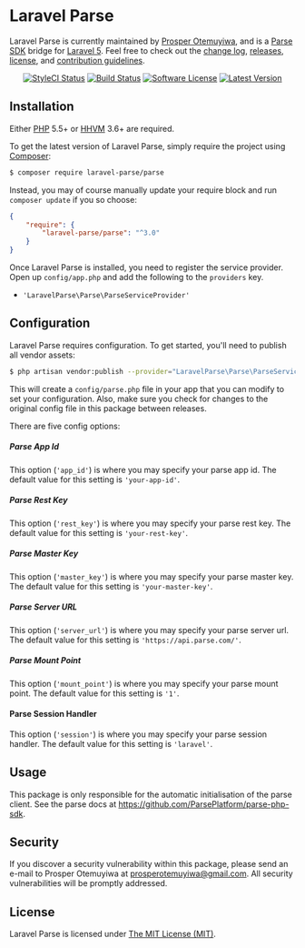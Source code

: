 Laravel Parse
=============

Laravel Parse is currently maintained by [Prosper Otemuyiwa](https://github.com/unicodeveloper), and is a [Parse SDK](https://github.com/ParsePlatform/parse-php-sdk) bridge for [Laravel 5](http://laravel.com). Feel free to check out the [change log](CHANGELOG.md), [releases](https://github.com/LaravelParse/Laravel-Parse/releases), [license](LICENSE), and [contribution guidelines](CONTRIBUTING.md).

<p align="center">
<a href="https://styleci.io/repos/23192065"><img src="https://styleci.io/repos/23192065/shield" alt="StyleCI Status"></img></a>
<a href="https://travis-ci.org/LaravelParse/Laravel-Parse"><img src="https://img.shields.io/travis/LaravelParse/Laravel-Parse/master.svg?style=flat-square" alt="Build Status"></img></a>
<a href="LICENSE"><img src="https://img.shields.io/badge/license-MIT-brightgreen.svg?style=flat-square" alt="Software License"></img></a>
<a href="https://github.com/LaravelParse/Laravel-Parse/releases"><img src="https://img.shields.io/github/release/LaravelParse/Laravel-Parse.svg?style=flat-square" alt="Latest Version"></img></a>
</p>

## Installation

Either [PHP](https://php.net) 5.5+ or [HHVM](http://hhvm.com) 3.6+ are required.

To get the latest version of Laravel Parse, simply require the project using [Composer](https://getcomposer.org):

```bash
$ composer require laravel-parse/parse
```

Instead, you may of course manually update your require block and run `composer update` if you so choose:

```json
{
    "require": {
        "laravel-parse/parse": "^3.0"
    }
}
```

Once Laravel Parse is installed, you need to register the service provider. Open up `config/app.php` and add the following to the `providers` key.

* `'LaravelParse\Parse\ParseServiceProvider'`


## Configuration

Laravel Parse requires configuration. To get started, you'll need to publish all vendor assets:

```bash
$ php artisan vendor:publish --provider="LaravelParse\Parse\ParseServiceProvider"
```

This will create a `config/parse.php` file in your app that you can modify to set your configuration. Also, make sure you check for changes to the original config file in this package between releases.

There are five config options:

##### Parse App Id

This option (`'app_id'`) is where you may specify your parse app id. The default value for this setting is `'your-app-id'`.

##### Parse Rest Key

This option (`'rest_key'`) is where you may specify your parse rest key. The default value for this setting is `'your-rest-key'`.

##### Parse Master Key

This option (`'master_key'`) is where you may specify your parse master key. The default value for this setting is `'your-master-key'`.

##### Parse Server URL

This option (`'server_url'`) is where you may specify your parse server url. The default value for this setting is `'https://api.parse.com/'`.

##### Parse Mount Point

This option (`'mount_point'`) is where you may specify your parse mount point. The default value for this setting is `'1'`.

#### Parse Session Handler

This option (`'session'`) is where you may specify your parse session handler. The default value for this setting is `'laravel'`.

## Usage

This package is only responsible for the automatic initialisation of the parse client. See the parse docs at https://github.com/ParsePlatform/parse-php-sdk.


## Security

If you discover a security vulnerability within this package, please send an e-mail to Prosper Otemuyiwa at prosperotemuyiwa@gmail.com. All security vulnerabilities will be promptly addressed.


## License

Laravel Parse is licensed under [The MIT License (MIT)](LICENSE).
